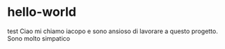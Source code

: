 # hello-world
test
Ciao mi chiamo iacopo e sono ansioso di lavorare a questo progetto. Sono molto simpatico
